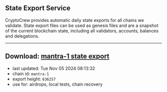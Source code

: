 ## State Export Service
CryptoCrew provides automatic daily state exports for all chains we validate. State export files can be used as genesis files and are a snapshot of the current blockchain state, including all validators, accounts, balances and delegations.

---
**Download: [mantra-1 state export](https://dl-eu2.ccvalidators.com/SERVICE/mantrachain/mantra-1_export_636257.json)**
---

- last updated: Tue Nov 05 2024 08:13:32
- chain id: `mantra-1`
- export height: `636257`
- use for: airdrops, local tests, chain recovery
